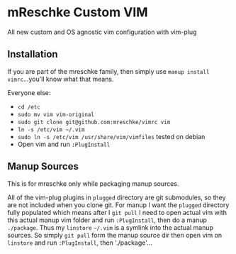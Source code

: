 # mReschke Custom VIM

All new custom and OS agnostic vim configuration with vim-plug


## Installation

If you are part of the mreschke family, then simply use `manup install vimrc`...you'll know what that means.

Everyone else:
* `cd /etc`
* `sudo mv vim vim-original`
* `sudo git clone git@github.com:mreschke/vimrc vim`
* `ln -s /etc/vim ~/.vim`
* `sudo ln -s /etc/vim /usr/share/vim/vimfiles` tested on debian
* Open vim and run `:PlugInstall`


## Manup Sources

This is for mreschke only while packaging manup sources.

All of the vim-plug plugins in `plugged` directory are git submodules, so they are not included when you clone git.  For manup I want the `plugged` directory fully populated which means after I `git pull` I need to open actual vim with this actual manup vim folder and run `:PlugInstall`, then do a manup `./package`.  Thus my `linstore` `~/.vim` is a symlink into the actual manup sources.  So simply `git pull` form the manup source dir then open vim on `linstore` and run `:PlugInstall`, then './package'...

